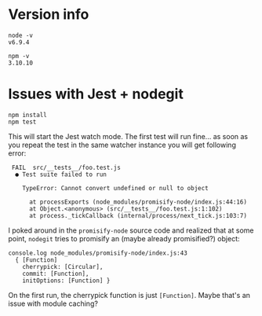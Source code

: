 # Version info

```
node -v
v6.9.4

npm -v
3.10.10
```


# Issues with Jest + nodegit

```
npm install
npm test
```

This will start the Jest watch mode. The first test will run fine... as soon as
you repeat the test in the same watcher instance you will get following error:

```
 FAIL  src/__tests__/foo.test.js
  ● Test suite failed to run

    TypeError: Cannot convert undefined or null to object

      at processExports (node_modules/promisify-node/index.js:44:16)
      at Object.<anonymous> (src/__tests__/foo.test.js:1:102)
      at process._tickCallback (internal/process/next_tick.js:103:7)
```

I poked around in the `promisify-node` source code and realized that at some
point, `nodegit` tries to promisify an (maybe already promisified?) object:

```
console.log node_modules/promisify-node/index.js:43
  { [Function]
    cherrypick: [Circular],
    commit: [Function],
    initOptions: [Function] }
```

On the first run, the cherrypick function is just `[Function]`.
Maybe that's an issue with module caching?


